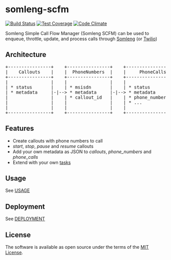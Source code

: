 # somleng-scfm

[![Build Status](https://travis-ci.org/somleng/somleng-scfm.svg?branch=master)](https://travis-ci.org/somleng/somleng-scfm)
[![Test Coverage](https://codeclimate.com/github/somleng/somleng-scfm/badges/coverage.svg)](https://codeclimate.com/github/somleng/somleng-scfm/coverage)
[![Code Climate](https://codeclimate.com/github/somleng/somleng-scfm/badges/gpa.svg)](https://codeclimate.com/github/somleng/somleng-scfm)

Somleng Simple Call Flow Manager (Somleng SCFM) can be used to enqueue, throttle, update, and process calls through [Somleng](https://github.com/somleng/twilreapi) (or [Twilio](twilio.com))

## Architecture

<pre>
+----------------+    +----------------+    +-------------------+
|    Callouts    |    |  PhoneNumbers  |    |     PhoneCalls    |
+----------------+    +----------------+    +-------------------+
|                |    |                |    |                   |
| * status       |    | * msisdn       |    | * status          |
| * metadata     |-|--> * metadata     |-|--> * metadata        |
|                |    | * callout_id   |    | * phone_number_id |
|                |    |                |    | * ...             |
|                |    |                |    |                   |
+----------------+    +----------------+    +-------------------+
</pre>

## Features

* Create callouts with phone numbers to call
* *start*, *stop*, *pause* and *resume* callouts
* Add your own metadata as JSON to *callouts*, *phone_numbers* and *phone_calls*
* Extend with your own [tasks](https://github.com/somleng/somleng-scfm/tree/master/app/tasks)

## Usage

See [USAGE](https://github.com/somleng/somleng-scfm/blob/master/docs/USAGE.md)

## Deployment

See [DEPLOYMENT](https://github.com/somleng/somleng-scfm/blob/master/docs/DEPLOYMENT.md)

## License

The software is available as open source under the terms of the [MIT License](http://opensource.org/licenses/MIT).
